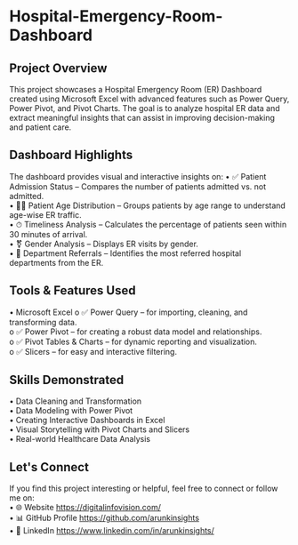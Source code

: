# Hospital-Emergency-Room-Dashboard
## Project Overview
This project showcases a Hospital Emergency Room (ER) Dashboard created using Microsoft Excel with advanced features such as Power Query, Power Pivot, and Pivot Charts. The goal is to analyze hospital ER data and extract meaningful insights that can assist in improving decision-making and patient care.

## Dashboard Highlights 
The dashboard provides visual and interactive insights on:
•	✅ Patient Admission Status – Compares the number of patients admitted vs. not admitted. <br />
•	🧒👵 Patient Age Distribution – Groups patients by age range to understand age-wise ER traffic. <br />
•	⏱ Timeliness Analysis – Calculates the percentage of patients seen within 30 minutes of arrival. <br />
•	⚧ Gender Analysis – Displays ER visits by gender. <br />
•	🏥 Department Referrals – Identifies the most referred hospital departments from the ER. <br />

## Tools & Features Used

•	Microsoft Excel
o	✅ Power Query – for importing, cleaning, and transforming data.<br />
o	✅ Power Pivot – for creating a robust data model and relationships. <br />
o	✅ Pivot Tables & Charts – for dynamic reporting and visualization. <br />
o	✅ Slicers – for easy and interactive filtering. <br />

## Skills Demonstrated 
•	Data Cleaning and Transformation <br />
•	Data Modeling with Power Pivot <br />
•	Creating Interactive Dashboards in Excel <br />
•	Visual Storytelling with Pivot Charts and Slicers <br />
•	Real-world Healthcare Data Analysis <br />

## Let's Connect
If you find this project interesting or helpful, feel free to connect or follow me on: <br />
•	🌐 Website https://digitalinfovision.com/ <br />
•	📊 GitHub Profile https://github.com/arunkinsights <br />
•	💼 LinkedIn https://www.linkedin.com/in/arunkinsights/ <br />


